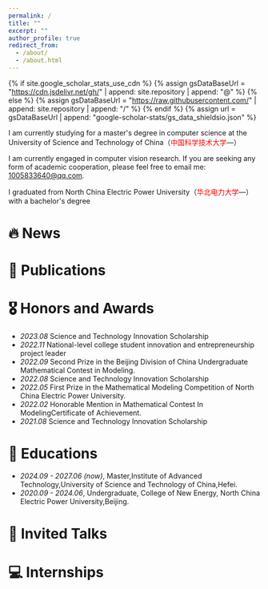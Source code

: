 ```yaml
---
permalink: /
title: ""
excerpt: ""
author_profile: true
redirect_from: 
  - /about/
  - /about.html
---
```


{% if site.google_scholar_stats_use_cdn %}
{% assign gsDataBaseUrl = "https://cdn.jsdelivr.net/gh/" | append: site.repository | append: "@" %}
{% else %}
{% assign gsDataBaseUrl = "https://raw.githubusercontent.com/" | append: site.repository | append: "/" %}
{% endif %}
{% assign url = gsDataBaseUrl | append: "google-scholar-stats/gs_data_shieldsio.json" %}

<span class='anchor' id='about-me'></span>

I am currently studying for a master's degree in computer science at the University of Science and Technology of China（<span style="color: red;">中国科学技术大学</span>—）

I am currently engaged in computer vision research. If you are seeking any form of academic cooperation, please feel free to email me: 1005833640@qq.com.

I graduated from North China Electric Power University（<span style="color: red;">华北电力大学</span>—）with a bachelor's degree 




# 🔥 News
<!--- *2022.02*: &nbsp;🎉🎉 Lorem ipsum dolor sit amet, consectetur adipiscing elit. Vivamus ornare aliquet ipsum, ac tempus justo dapibus sit amet. 
- *2020.02*: &nbsp;🎉🎉 Lorem ipsum dolor sit amet, consectetur adipiscing elit. Vivamus ornare aliquet ipsum, ac tempus justo dapibus sit amet. 
-->

# 📝 Publications 
<!---
<!
<div class='paper-box'><div class='paper-box-image'><div><div class="badge">CVPR 2016</div><img src='images/500x300.png' alt="sym" width="100%"></div></div>
<div class='paper-box-text' markdown="1">

[Deep Residual Learning for Image Recognition](https://openaccess.thecvf.com/content_cvpr_2016/papers/He_Deep_Residual_Learning_CVPR_2016_paper.pdf)

**Kaiming He**, Xiangyu Zhang, Shaoqing Ren, Jian Sun

[**Project**](https://scholar.google.com/citations?view_op=view_citation&hl=zh-CN&user=DhtAFkwAAAAJ&citation_for_view=DhtAFkwAAAAJ:ALROH1vI_8AC) <strong><span class='show_paper_citations' data='DhtAFkwAAAAJ:ALROH1vI_8AC'></span></strong>
- Lorem ipsum dolor sit amet, consectetur adipiscing elit. Vivamus ornare aliquet ipsum, ac tempus justo dapibus sit amet. 
</div>
</div>

- [Lorem ipsum dolor sit amet, consectetur adipiscing elit. Vivamus ornare aliquet ipsum, ac tempus justo dapibus sit amet](https://github.com), A, B, C, **CVPR 2020**
-->
# 🎖 Honors and Awards
- *2023.08* Science and Technology Innovation Scholarship
- *2022.11* National-level college student innovation and entrepreneurship project leader
- *2022.09* Second Prize in the Beijing Division of China Undergraduate Mathematical Contest in Modeling.
- *2022.08* Science and Technology Innovation Scholarship
- *2022.05* First Prize in the Mathematical Modeling Competition of North China Electric Power University.
- *2022.02* Honorable Mention in Mathematical Contest In ModelingCertificate of Achievement.
- *2021.08* Science and Technology Innovation Scholarship

# 📖 Educations
- *2024.09 - 2027.06 (now)*,  Master,Institute of Advanced Technology,University of Science and Technology of China,Hefei.
- *2020.09 - 2024.06*, Undergraduate, College of New Energy, North China Electric Power University,Beijing.

# 💬 Invited Talks
<!---
- *2021.06*, Lorem ipsum dolor sit amet, consectetur adipiscing elit. Vivamus ornare aliquet ipsum, ac tempus justo dapibus sit amet. 
- *2021.03*, Lorem ipsum dolor sit amet, consectetur adipiscing elit. Vivamus ornare aliquet ipsum, ac tempus justo dapibus sit amet.  \| [\[video\]](https://github.com/)
-->

# 💻 Internships
<!---
- *2019.05 - 2020.02*, [Lorem](https://github.com/), China.
-->
